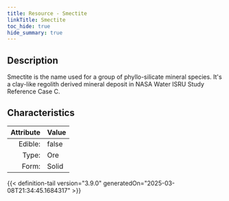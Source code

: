 ```yaml
---
title: Resource - Smectite
linkTitle: Smectite
toc_hide: true
hide_summary: true
---
```

<!-- This is generated by the MarsSim HelpGenertor, do not edit. -->

## Description
 &#10;&#9;&#9;Smectite is the name used for a group of phyllo-silicate mineral species.&#10;&#9;&#9;It&#39;s a clay-like regolith derived mineral deposit in NASA Water ISRU Study Reference Case C. 

## Characteristics

| Attribute      | Value |
|--------:|:------|
|Edible:|false|
|Type:|Ore|
|Form:|Solid|
 



    


{{< definition-tail version="3.9.0" generatedOn="2025-03-08T21:34:45.1684317" >}}


